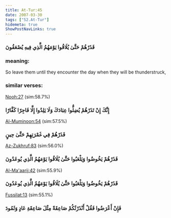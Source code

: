 ```yaml
---
title: At-Tur:45
date: 2007-03-30
tags: ["52.At-Tur"]
hidemeta: true 
ShowPostNavLinks: true 
---
```

### فَذَرْهُمْ حَتَّىٰ يُلَاقُوا يَوْمَهُمُ الَّذِي فِيهِ يُصْعَقُونَ
### meaning: 
So leave them until they encounter the day when they will be thunderstruck,
### similar verses: 

[Nooh:27](/71/27) (sim:58.7%)

### إِنَّكَ إِنْ تَذَرْهُمْ يُضِلُّوا عِبَادَكَ وَلَا يَلِدُوا إِلَّا فَاجِرًا كَفَّارًا

[Al-Muminoon:54](/23/54) (sim:57.5%)

### فَذَرْهُمْ فِي غَمْرَتِهِمْ حَتَّىٰ حِينٍ

[Az-Zukhruf:83](/43/83) (sim:56.0%)

### فَذَرْهُمْ يَخُوضُوا وَيَلْعَبُوا حَتَّىٰ يُلَاقُوا يَوْمَهُمُ الَّذِي يُوعَدُونَ

[Al-Ma'aarij:42](/70/42) (sim:55.9%)

### فَذَرْهُمْ يَخُوضُوا وَيَلْعَبُوا حَتَّىٰ يُلَاقُوا يَوْمَهُمُ الَّذِي يُوعَدُونَ

[Fussilat:13](/41/13) (sim:55.1%)

### فَإِنْ أَعْرَضُوا فَقُلْ أَنْذَرْتُكُمْ صَاعِقَةً مِثْلَ صَاعِقَةِ عَادٍ وَثَمُودَ

